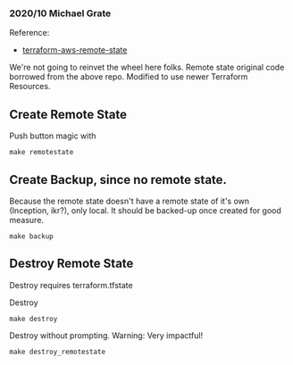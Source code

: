 ### 2020/10 Michael Grate

Reference: 
- [terraform-aws-remote-state](https://github.com/terra-mod/terraform-aws-remote-state.git)

We're not going to reinvet the wheel here folks. Remote state original code borrowed from the above repo. Modified to use newer Terraform Resources.

## Create Remote State

Push button magic with 
```
make remotestate
```

## Create Backup, since no remote state.

Because the remote state doesn't have a remote state of it's own (Inception, ikr?), only local. It should be backed-up once created for good measure.
```
make backup
```

## Destroy Remote State
Destroy requires terraform.tfstate 

Destroy
```
make destroy
```

Destroy without prompting. Warning: Very impactful!
```
make destroy_remotestate
``` 

